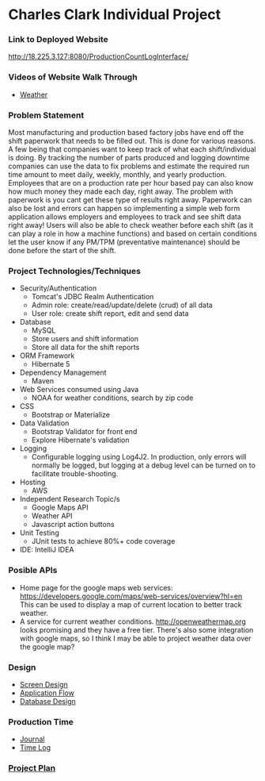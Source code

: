 # Charles Clark Individual Project

### Link to Deployed Website
http://18.225.3.127:8080/ProductionCountLogInterface/

### Videos of Website Walk Through
* [Weather](weather.mp4)
 
### Problem Statement

Most manufacturing and production based factory jobs have end off the shift paperwork that needs to be filled out. This 
is done for various reasons. A few being that companies want to keep track of what each shift/individual is doing. By 
tracking the number of parts produced and logging downtime companies can use the data to fix problems and estimate the 
required run time amount to meet daily, weekly, monthly, and yearly production. Employees that are on a production rate
per hour based pay can also know how much money they made each day, right away. The problem with paperwork is you 
cant get these type of results right away. Paperwork can also be lost and errors can happen so implementing a simple web 
form application allows employers and employees to track and see shift data right away! Users will also be able to check
weather before each shift (as it can play a role in how a machine functions) and based on certain conditions let the user 
know if any PM/TPM (preventative maintenance) should be done before the start of the shift.

 ### Project Technologies/Techniques 
 
 * Security/Authentication
   * Tomcat's JDBC Realm Authentication
   * Admin role: create/read/update/delete (crud) of all data
   * User role: create shift report, edit and send data 
 * Database
   * MySQL
   * Store users and shift information
   * Store all data for the shift reports
 * ORM Framework
   * Hibernate 5
 * Dependency Management
   * Maven
 * Web Services consumed using Java
   * NOAA for weather conditions, search by zip code
 * CSS 
   * Bootstrap or Materialize
 * Data Validation
   * Bootstrap Validator for front end
   * Explore Hibernate's validation
 * Logging
   * Configurable logging using Log4J2. In production, only errors will normally be logged, but logging at a debug level can be turned on to facilitate trouble-shooting. 
 * Hosting
   * AWS
 * Independent Research Topic/s
   * Google Maps API
   * Weather API
   * Javascript action buttons
 * Unit Testing
   * JUnit tests to achieve 80%+ code coverage 
 * IDE: IntelliJ IDEA
 
 ### Posible APIs
 
 * Home page for the google maps web services: https://developers.google.com/maps/web-services/overview?hl=en This can be used to display a map of current location to better track weather.
 * A service for current weather conditions. http://openweathermap.org looks promising and they have a free tier. There's also some integration with google maps, so I think I may be able to project weather data over the google map?

 ### Design

* [Screen Design](markdown/screen.md)
* [Application Flow](markdown/applicationFlow.md)
* [Database Design](markdown/databaseDesign.md)

### Production Time
* [Journal](markdown/journal.md)
* [Time Log](markdown/timelog.md)

### [Project Plan](markdown/plan.md)
